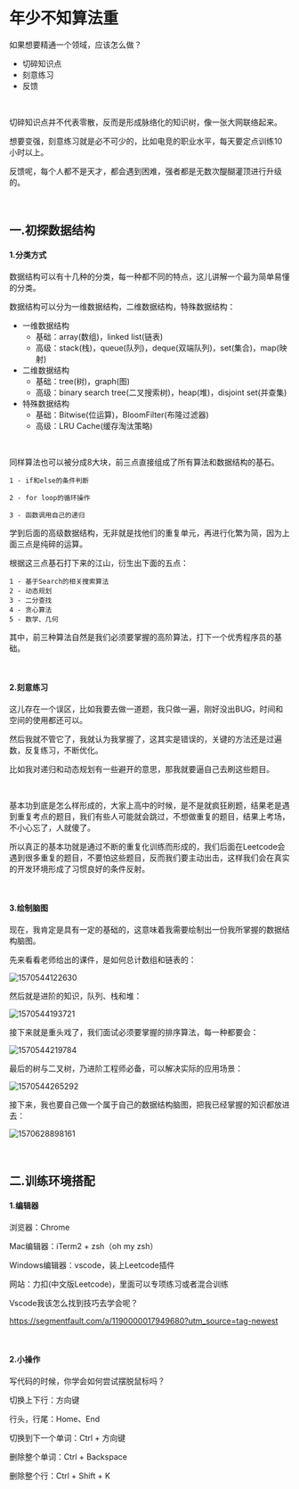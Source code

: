 # 年少不知算法重

如果想要精通一个领域，应该怎么做？

- 切碎知识点
- 刻意练习
- 反馈

&nbsp;

切碎知识点并不代表零散，反而是形成脉络化的知识树，像一张大网联络起来。

想要变强，刻意练习就是必不可少的，比如电竞的职业水平，每天要定点训练10小时以上。

反馈呢，每个人都不是天才，都会遇到困难，强者都是无数次醍醐灌顶进行升级的。

&nbsp;

## 一.初探数据结构

#### 1.分类方式

数据结构可以有十几种的分类，每一种都不同的特点，这儿讲解一个最为简单易懂的分类。

数据结构可以分为一维数据结构，二维数据结构，特殊数据结构：

- 一维数据结构
  - 基础：array(数组)，linked list(链表)
  - 高级：stack(栈)，queue(队列)，deque(双端队列)，set(集合)，map(映射)
- 二维数据结构
  - 基础：tree(树)，graph(图)
  - 高级：binary search tree(二叉搜索树)，heap(堆)，disjoint set(并查集)
- 特殊数据结构
  - 基础：Bitwise(位运算)，BloomFilter(布隆过滤器)
  - 高级：LRU Cache(缓存淘汰策略)

&nbsp;

同样算法也可以被分成8大块，前三点直接组成了所有算法和数据结构的基石。

```
1 - if和else的条件判断

2 - for loop的循环操作

3 - 函数调用自己的递归
```

学到后面的高级数据结构，无非就是找他们的重复单元，再进行化繁为简，因为上面三点是纯碎的运算。

根据这三点基石打下来的江山，衍生出下面的五点：

```
1 - 基于Search的相关搜索算法
2 - 动态规划
3 - 二分查找
4 - 贪心算法
5 - 数学、几何
```

其中，前三种算法自然是我们必须要掌握的高阶算法，打下一个优秀程序员的基础。

&nbsp;

#### 2.刻意练习

这儿存在一个误区，比如我要去做一道题，我只做一遍，刚好没出BUG，时间和空间的使用都还可以。

然后我就不管它了，我就认为我掌握了，这其实是错误的，关键的方法还是过遍数，反复练习，不断优化。

比如我对递归和动态规划有一些避开的意思，那我就要逼自己去刷这些题目。

&nbsp;

基本功到底是怎么样形成的，大家上高中的时候，是不是就疯狂刷题，结果老是遇到重复考点的题目，我们有些人可能就会跳过，不想做重复的题目，结果上考场，不小心忘了，人就傻了。

所以真正的基本功就是通过不断的重复化训练而形成的，我们后面在Leetcode会遇到很多重复的题目，不要怕这些题目，反而我们要主动出击，这样我们会在真实的开发环境形成了习惯良好的条件反射。

&nbsp;

#### 3.绘制脑图

现在，我肯定是具有一定的基础的，这意味着我需要绘制出一份我所掌握的数据结构脑图。

先来看看老师给出的课件，是如何总计数组和链表的：

![1570544122630](assets/1570544122630.png)

然后就是进阶的知识，队列、栈和堆：

![1570544193721](assets/1570544193721.png)

接下来就是重头戏了，我们面试必须要掌握的排序算法，每一种都要会：

![1570544219784](assets/1570544219784.png)

最后的树与二叉树，乃进阶工程师必备，可以解决实际的应用场景：

![1570544265292](assets/1570544265292.png)

接下来，我也要自己做一个属于自己的数据结构脑图，把我已经掌握的知识都放进去：

![1570628898161](assets/1570628898161.png)

&nbsp;

## 二.训练环境搭配

#### 1.编辑器

浏览器：Chrome

Mac编辑器：iTerm2 + zsh（oh my zsh）

Windows编辑器：vscode，装上Leetcode插件

网站：力扣(中文版Leetcode)，里面可以专项练习或者混合训练

Vscode我该怎么找到技巧去学会呢？

https://segmentfault.com/a/1190000017949680?utm_source=tag-newest

&nbsp;

#### 2.小操作

写代码的时候，你学会如何尝试摆脱鼠标吗？

切换上下行：方向键

行头，行尾：Home、End

切换到下一个单词：Ctrl + 方向键

删除整个单词：Ctrl + Backspace

删除整个行：Ctrl + Shift + K




